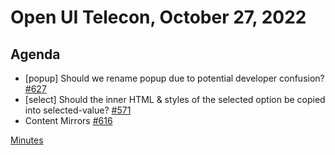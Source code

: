 # Open UI Telecon, October 27, 2022

## Agenda
- [popup] Should we rename popup due to potential developer confusion? [#627](https://github.com/openui/open-ui/issues/627)
- [select] Should the inner HTML & styles of the selected option be copied into selected-value? [#571](https://github.com/openui/open-ui/issues/571)
- Content Mirrors [#616](https://github.com/openui/open-ui/issues/616)

[Minutes](https://www.w3.org/2022/10/27-openui-minutes.html)
